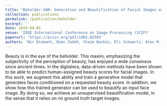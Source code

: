 ```yaml
---
title: "Beholder-GAN: Generation and Beautification of Facial Images with Conditioning on Their Beauty Level"
collection: publications
permalink: /publication/beholder
excerpt: ''
date: 2019-09-01
venue: 'IEEE International Conference on Image Processing (ICIP)'
paperurl: 'https://arxiv.org/pdf/1902.02593'
authors: 'Nir Diamant, Dean Zadok, Chaim Baskin, Eli Schwartz, Alex M. Bronstein'
---
```

Beauty is in the eye of the beholder. This maxim, emphasizing the subjectivity of the perception of beauty, has enjoyed a wide consensus since ancient times. In the digitalera, data-driven methods have been shown to be able to predict human-assigned beauty scores for facial images. In this work, we augment this ability and train a generative model that generates faces conditioned on a requested beauty score. In addition, we show how this trained generator can be used to beautify an input face image. By doing so, we achieve an unsupervised beautification model, in the sense that it relies on no ground truth target images.